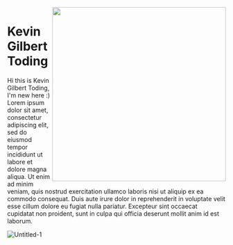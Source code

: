 <img align='right' src='https://i.pinimg.com/originals/f3/c8/f9/f3c8f9ea0ce3de3991a9ebd35bfd7495.gif' width='400'>
<h1>Kevin Gilbert Toding</h1>
Hi this is Kevin Gilbert Toding, I'm new here :)
<br>
Lorem ipsum dolor sit amet, consectetur adipiscing elit, sed do eiusmod tempor incididunt ut labore et dolore magna aliqua. Ut enim ad minim veniam, quis nostrud exercitation ullamco laboris nisi ut aliquip ex ea commodo consequat. Duis aute irure dolor in reprehenderit in voluptate velit esse cillum dolore eu fugiat nulla pariatur. Excepteur sint occaecat cupidatat non proident, sunt in culpa qui officia deserunt mollit anim id est laborum.

![Untitled-1](https://user-images.githubusercontent.com/79959818/139659540-39f7fdc4-06f5-4d0e-af7c-63ba8b44c9dd.png)






                                                                                    
